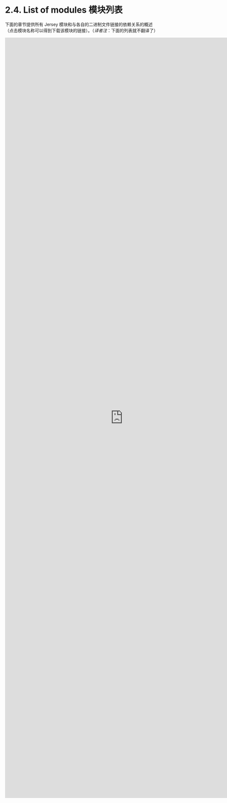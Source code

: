 2.4. List of modules 模块列表
========================

下面的章节提供所有 Jersey 模块和与各自的二进制文件链接的依赖关系的概述（点击模块名称可以得到下载该模块的链接）。（*译者注*：下面的列表就不翻译了）

<iframe frameborder="no" border="0" framespacing="0" src="https://jersey.java.net/documentation/latest/modules-and-dependencies.html#modules" width=776  height=2500 > 
</iframe>